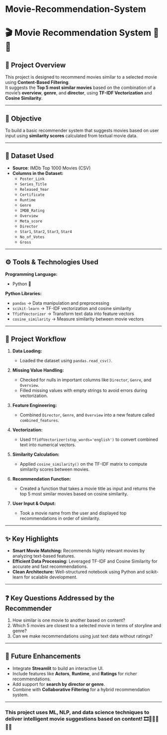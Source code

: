 # Movie-Recommendation-System

# 🎬 Movie Recommendation System 🎥🧠

## 📌 Project Overview  
This project is designed to recommend movies similar to a selected movie using **Content-Based Filtering**.  
It suggests the **Top 5 most similar movies** based on the combination of a movie’s **overview**, **genre**, and **director**, using **TF-IDF Vectorization** and **Cosine Similarity**.

---

## 🎯 Objective  
To build a basic recommender system that suggests movies based on user input using **similarity scores** calculated from textual movie data.

---

## 📑 Dataset Used

- **Source**: IMDb Top 1000 Movies (CSV)
- **Columns in the Dataset:**
  - `Poster_Link`
  - `Series_Title`
  - `Released_Year`
  - `Certificate`
  - `Runtime`
  - `Genre`
  - `IMDB_Rating`
  - `Overview`
  - `Meta_score`
  - `Director`
  - `Star1`, `Star2`, `Star3`, `Star4`
  - `No_of_Votes`
  - `Gross`

---

## ⚙️ Tools & Technologies Used

**Programming Language:**
- Python 🐍

**Python Libraries:**
- `pandas` → Data manipulation and preprocessing  
- `scikit-learn` → TF-IDF vectorization and cosine similarity  
- `TfidfVectorizer` → Transform text data into feature vectors  
- `cosine_similarity` → Measure similarity between movie vectors  

---

## 🔁 Project Workflow

1. **Data Loading:**
   - Loaded the dataset using `pandas.read_csv()`.

2. **Missing Value Handling:**
   - Checked for nulls in important columns like `Director`, `Genre`, and `Overview`.
   - Filled missing values with empty strings to avoid errors during vectorization.

3. **Feature Engineering:**
   - Combined `Director`, `Genre`, and `Overview` into a new feature called `combined_features`.

4. **Vectorization:**
   - Used `TfidfVectorizer(stop_words='english')` to convert combined text into numerical vectors.

5. **Similarity Calculation:**
   - Applied `cosine_similarity()` on the TF-IDF matrix to compute similarity scores between movies.

6. **Recommendation Function:**
   - Created a function that takes a movie title as input and returns the top 5 most similar movies based on cosine similarity.

7. **User Input & Output:**
   - Took a movie name from the user and displayed top recommendations in order of similarity.

---

## ✨ Key Highlights

- **Smart Movie Matching:** Recommends highly relevant movies by analyzing text-based features.
- **Efficient Data Processing:** Leveraged TF-IDF and Cosine Similarity for accurate and fast recommendations.
- **Clean Architecture:** Well-structured notebook using Python and scikit-learn for scalable development.

---

## ❓ Key Questions Addressed by the Recommender

1. How similar is one movie to another based on content?
2. Which 5 movies are closest to a selected movie in terms of storyline and genre?
3. Can we make recommendations using just text data without ratings?

---

## 🚀 Future Enhancements

- Integrate **Streamlit** to build an interactive UI.
- Include features like **Actors**, **Runtime**, and **Ratings** for richer recommendations.
- Add support for **search by director or genre**.
- Combine with **Collaborative Filtering** for a hybrid recommendation system.

---

### **This project uses ML, NLP, and data science techniques to deliver intelligent movie suggestions based on content!** 🎞️🧠👩‍💻👨‍💻

